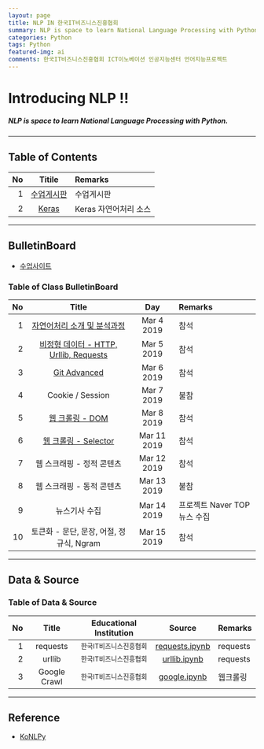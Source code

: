 ```yaml
---
layout: page
title: NLP IN 한국IT비즈니스진흥협회
summary: NLP is space to learn National Language Processing with Python
categories: Python
tags: Python
featured-img: ai
comments: 한국IT비즈니스진흥협회 ICT이노베이션 인공지능센터 언어지능프로젝트
---
```


# Introducing NLP !!

#####  NLP is space to learn National Language Processing with Python.

---

## Table of Contents

|No|Titile|Remarks|
|--:|:-:|:--|
|1|[수업게시판](#bulletinboard)|수업게시판|
|2|[Keras](#Keras)|Keras 자연어처리 소스|

---

## BulletinBoard

* [수업사이트](https://lms.koipa.or.kr)

### Table of Class BulletinBoard

|No|Title|Day|Remarks|
|--:|:--:|:-:|:--|
|1|[자연어처리 소개 및 분석과정](/_pages/Language/Python/data/NLP.pptx)|Mar 4 2019|참석|
|2|[비정형 데이터 - HTTP, Urllib, Requests](/_pages/Language/Python/data/HTTP.pptx)|Mar 5 2019|참석|
|3|[Git Advanced](/_pages/Language/Python/data/오픈소스개발방식_QA통합.pdf)|Mar 6 2019|참석|
|4|Cookie / Session|Mar 7 2019|불참|
|5|[웹 크롤링 - DOM](/_pages/Language/Python/data/DOM.pdf)|Mar 8 2019|참석|
|6|[웹 크롤링 - Selector](/_pages/Language/Python/data/Crawling.pdf)|Mar 11 2019|참석|
|7|웹 스크래핑 - 정적 콘텐츠|Mar 12 2019|참석|
|8|웹 스크래핑 - 동적 콘텐츠|Mar 13 2019|불참|
|9|뉴스기사 수집|Mar 14 2019|프로젝트 Naver TOP뉴스 수집|
|10|토큰화 - 문단, 문장, 어절, 정규식, Ngram|Mar 15 2019|참석|

---

## Data & Source

### Table of Data & Source

|No|Title|Educational Institution|Source|Remarks|
|--:|:-:|:-:|:-:|:--|
|1|requests|<small>한국IT비즈니스진흥협회</small>|[requests.ipynb](/_pages/Language/Python/src/requests.ipynb)|requests|
|2|urllib|<small>한국IT비즈니스진흥협회</small>|[urllib.ipynb](/_pages/Language/Python/src/urllib.ipynb)|requests|
|3|Google Crawl|<small>한국IT비즈니스진흥협회</small>|[google.ipynb](/_pages/Language/Python/src/google.ipynb)|웹크롤링|

---

## Reference

* [KoNLPy](https://konlpy-ko.readthedocs.io/)

